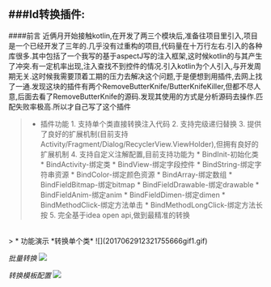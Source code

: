 ###Id转换插件:
--
####前言
近俩月开始接触kotlin,在开发了两三个模块后,准备往项目里引入,项目是一个已经开发了三年的.几乎没有过重构的项目,代码量在十万行左右.引入的各种库很多.其中包括了一个我写的基于aspectJ写的注入框架,这时候kotlin的与其产生了冲突.有一定机率出现,注入查找不到控件的情况.引入kotlin为个人引入,与开发周期无关.这时候我需要顶着工期的压力去解决这个问题,于是便想到用插件,去网上找了一通.发现这块的插件有两个RemoveButterKnife/ButterKnifeKiller,但都不尽人意,后面去看了RemoveButterKnife的源码.发现其使用的方式是分析源码去操作.匹配失败率极高.所以才自己写了这个插件

> * 插件功能
	1. 支持单个类直接转换注入代码
	2. 支持完级递归替换
	3. 提供了良好的扩展机制(目前支持Activity/Fragment/Dialog/RecyclerView.ViewHolder),但拥有良好的扩展机制
	4. 支持自定义注解配置,目前支持功能为
		* BindInit-初始化类
		* BindActivity-绑定类
   		* BindView-绑定字段控件
   		* BindString-绑定字符串资源
   		* BindColor-绑定颜色资源
    	* BindArray-绑定数组
    	* BindFieldBitmap-绑定bitmap
    	* BindFieldDrawable-绑定drawable
    	* BindFieldAnim-绑定anim
    	* BindFieldDimen-绑定dimen
    	* BindMethodClick-绑定方法单击
    	* BindMethodLongClick-绑定方法长按
	5. 完全基于idea open api,做到最精准的转换

</br>
> * 功能演示	
*转换单个类*
![](2017062912321755666gif1.gif)

*批量转换*
![](2017062912315656357gif2.gif)

*转换模板配置*
![](2017062912310225161gif3.gif)
	